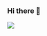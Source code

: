 ### Hi there 👋

<!--
**adityamputra27/adityamputra27** is a ✨ _special_ ✨ repository because its `README.md` (this file) appears on your GitHub profile.

Here are some ideas to get you started:

![github stats](https://github-readme-stats.vercel.app/api?adityamputra27=zuramai&show_icons=true)

- 🔭 I’m currently working on ...
- 🌱 I’m currently learning ...
- 👯 I’m looking to collaborate on ...
- 🤔 I’m looking for help with ...
- 💬 Ask me about ...
- 📫 How to reach me: ...
- 😄 Pronouns: ...
- ⚡ Fun fact: ...
-->
<img src="https://github-readme-stats.vercel.app/api/top-langs/?username=adityamputra27&theme=vue">
